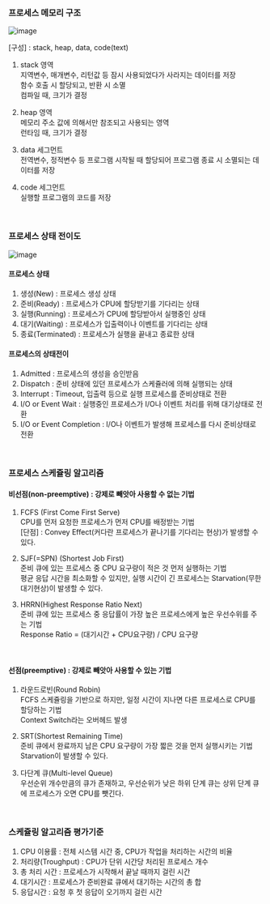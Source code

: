 ### 프로세스 메모리 구조

![image](https://user-images.githubusercontent.com/50320556/172041203-a9c05e12-0d9b-4043-980d-9ef12019d894.png)  

[구성] : stack, heap, data, code(text)  
1) stack 영역  
지역변수, 매개변수, 리턴값 등 잠시 사용되었다가 사라지는 데이터를 저장  
함수 호출 시 할당되고, 반환 시 소멸  
컴파일 때, 크기가 결정   

2) heap 영역  
메모리 주소 값에 의해서만 참조되고 사용되는 영역  
런타임 때, 크기가 결정  

3) data 세그먼트  
전역변수, 정적변수 등 프로그램 시작될 때 할당되어 프로그램 종료 시 소멸되는 데이터를 저장  

4) code 세그먼트  
실행할 프로그램의 코드를 저장  

<br>

### 프로세스 상태 전이도

![image](https://user-images.githubusercontent.com/50320556/172041426-5b4aec05-9bc4-4b1f-a933-60b80e022737.png)  

#### 프로세스 상태  
1) 생성(New)        : 프로세스 생성 상태  
2) 준비(Ready)      : 프로세스가 CPU에 할당받기를 기다리는 상태  
3) 실행(Running)    : 프로세스가 CPU에 할당받아서 실행중인 상태  
4) 대기(Waiting)    : 프로세스가 입출력이나 이벤트를 기다리는 상태  
5) 종료(Terminated) : 프로세스가 실행을 끝내고 종료한 상태  

#### 프로세스의 상태전이
1) Admitted                : 프로세스의 생성을 승인받음  
2) Dispatch                : 준비 상태에 있던 프로세스가 스케쥴러에 의해 실행되는 상태  
3) Interrupt               : Timeout, 입출력 등으로 실행 프로세스를 준비상태로 전환  
4) I/O or Event Wait       : 실행중인 프로세스가 I/O나 이벤트 처리를 위해 대기상태로 전환  
5) I/O or Event Completion : I/O나 이벤트가 발생해 프로세스를 다시 준비상태로 전환

<br>

### 프로세스 스케쥴링 알고리즘

#### 비선점(non-preemptive) : 강제로 빼앗아 사용할 수 없는 기법  
  
1) FCFS (First Come First Serve)  
CPU를 먼저 요청한 프로세스가 먼저 CPU를 배정받는 기법   
[단점] : Convey Effect(커다란 프로세스가 끝나기를 기다리는 현상)가 발생할 수 있다.  
  
2) SJF(=SPN) (Shortest Job First)  
준비 큐에 있는 프로세스 중 CPU 요구량이 적은 것 먼저 실행하는 기법   
평균 응답 시간을 최소화할 수 있지만, 실행 시간이 긴 프로세스는 Starvation(무한대기현상)이 발생할 수 있다.  
  
3) HRRN(Highest Response Ratio Next)  
준비 큐에 있는 프로세스 중 응답률이 가장 높은 프로세스에게 높은 우선수위를 주는 기법  
Response Ratio = (대기시간 + CPU요구량) / CPU 요구량  

<br>
  
#### 선점(preemptive) : 강제로 빼앗아 사용할 수 있는 기법  
  
1) 라운드로빈(Round Robin)  
FCFS 스케쥴링을 기반으로 하지만, 일정 시간이 지나면 다른 프로세스로 CPU를 할당하는 기법  
Context Switch라는 오버헤드 발생  
  
2) SRT(Shortest Remaining Time)  
준비 큐에서 완료까지 남은 CPU 요구량이 가장 짧은 것을 먼저 실행시키는 기법  
Starvation이 발생할 수 있다.  
  
3) 다단계 큐(Multi-level Queue)  
우선순위 개수만큼의 큐가 존재하고, 우선순위가 낮은 하위 단계 큐는 상위 단계 큐에 프로세스가 오면 CPU를 뺏긴다.  
  
<br>

### 스케쥴링 알고리즘 평가기준

1) CPU 이용률 : 전체 시스템 시간 중, CPU가 작업을 처리하는 시간의 비율  
2) 처리량(Troughput) : CPU가 단위 시간당 처리된 프로세스 개수  
3) 총 처리 시간 : 프로세스가 시작해서 끝날 때까지 걸린 시간  
4) 대기시간 : 프로세스가 준비완료 큐에서 대기하는 시간의 총 합  
5) 응답시간 : 요청 후 첫 응답이 오기까지 걸린 시간  

<br>



